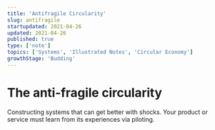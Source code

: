 ```yaml
---
title: 'Antifragile Circularity'
slug: antifragile
startupdated: 2021-04-26
updated: 2021-04-26
published: true
type: ['note']
topics: ['Systems', 'Illustrated Notes', 'Circular Economy']
growthStage: 'Budding'
---
```


# The anti-fragile circularity

Constructing systems that can get better with shocks. Your product or service must learn from its experiences via piloting.
